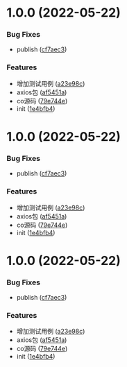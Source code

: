 # 1.0.0 (2022-05-22)


### Bug Fixes

* publish ([cf7aec3](https://github.com/zhouxingting/pnpm-workspace-monorepo/commit/cf7aec3d12a59755455749652db3834f00c276d6))


### Features

* 增加测试用例 ([a23e98c](https://github.com/zhouxingting/pnpm-workspace-monorepo/commit/a23e98c2f2c2ab543899467082cb33068a41dbfc))
* axios包 ([af5451a](https://github.com/zhouxingting/pnpm-workspace-monorepo/commit/af5451a324079d846bbb82103411f3c0845f9fcd))
* co源码 ([79e744e](https://github.com/zhouxingting/pnpm-workspace-monorepo/commit/79e744ec70de6f4f24c3d1b86c1f1d5a4b4653df))
* init ([1e4bfb4](https://github.com/zhouxingting/pnpm-workspace-monorepo/commit/1e4bfb424dfffd9dcdb71a7b913533d01101899e))



# 1.0.0 (2022-05-22)


### Bug Fixes

* publish ([cf7aec3](https://github.com/zhouxingting/pnpm-workspace-monorepo/commit/cf7aec3d12a59755455749652db3834f00c276d6))


### Features

* 增加测试用例 ([a23e98c](https://github.com/zhouxingting/pnpm-workspace-monorepo/commit/a23e98c2f2c2ab543899467082cb33068a41dbfc))
* axios包 ([af5451a](https://github.com/zhouxingting/pnpm-workspace-monorepo/commit/af5451a324079d846bbb82103411f3c0845f9fcd))
* co源码 ([79e744e](https://github.com/zhouxingting/pnpm-workspace-monorepo/commit/79e744ec70de6f4f24c3d1b86c1f1d5a4b4653df))
* init ([1e4bfb4](https://github.com/zhouxingting/pnpm-workspace-monorepo/commit/1e4bfb424dfffd9dcdb71a7b913533d01101899e))



# 1.0.0 (2022-05-22)


### Bug Fixes

* publish ([cf7aec3](https://github.com/zhouxingting/pnpm-workspace-monorepo/commit/cf7aec3d12a59755455749652db3834f00c276d6))


### Features

* 增加测试用例 ([a23e98c](https://github.com/zhouxingting/pnpm-workspace-monorepo/commit/a23e98c2f2c2ab543899467082cb33068a41dbfc))
* axios包 ([af5451a](https://github.com/zhouxingting/pnpm-workspace-monorepo/commit/af5451a324079d846bbb82103411f3c0845f9fcd))
* co源码 ([79e744e](https://github.com/zhouxingting/pnpm-workspace-monorepo/commit/79e744ec70de6f4f24c3d1b86c1f1d5a4b4653df))
* init ([1e4bfb4](https://github.com/zhouxingting/pnpm-workspace-monorepo/commit/1e4bfb424dfffd9dcdb71a7b913533d01101899e))



